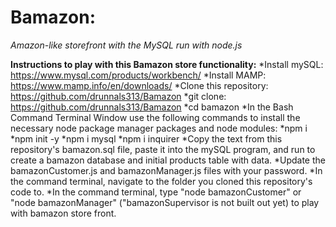 # Bamazon:
*Amazon-like storefront with the MySQL run with node.js*

**Instructions to play with this Bamazon store functionality:**
*Install mySQL: https://www.mysql.com/products/workbench/
*Install MAMP: https://www.mamp.info/en/downloads/
*Clone this repository: https://github.com/drunnals313/Bamazon
    *git clone: https://github.com/drunnals313/Bamazon
    *cd bamazon
*In the Bash Command Terminal Window use the following commands to install the necessary node package manager packages and node modules:
    *npm i
    *npm init -y
    *npm i mysql
    *npm i inquirer
*Copy the text from this repository's bamazon.sql file, paste it into the mySQL program, and run to create a bamazon database and initial products table with data.
*Update the bamazonCustomer.js and bamazonManager.js files with your password.
*In the command terminal, navigate to the folder you cloned this repository's code to.
*In the command terminal, type "node bamazonCustomer" or "node bamazonManager" ("bamazonSupervisor is not built out yet) to play with bamazon store front.

